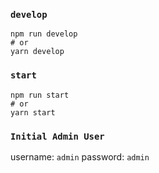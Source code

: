 
### `develop`


```
npm run develop
# or
yarn develop
```

### `start`


```
npm run start
# or
yarn start
```

### `Initial Admin User`


username: `admin`
password: `admin`